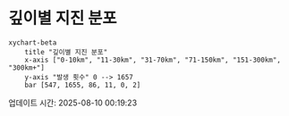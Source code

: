 # 깊이별 지진 분포

```mermaid
xychart-beta
    title "깊이별 지진 분포"
    x-axis ["0-10km", "11-30km", "31-70km", "71-150km", "151-300km", "300km+"]
    y-axis "발생 횟수" 0 --> 1657
    bar [547, 1655, 86, 11, 0, 2]
```

업데이트 시간: 2025-08-10 00:19:23
